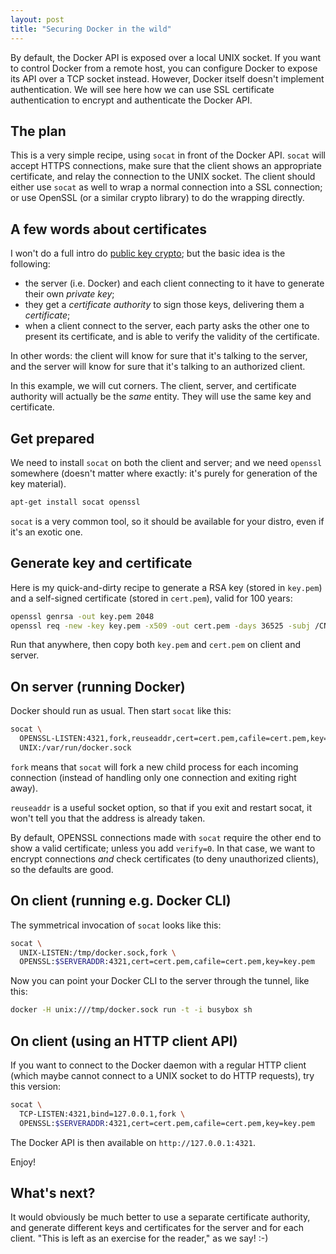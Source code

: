 ```yaml
---
layout: post
title: "Securing Docker in the wild"
---
```


By default, the Docker API is exposed over a local UNIX socket.
If you want to control Docker from a remote host, you can configure
Docker to expose its API over a TCP socket instead. However, Docker
itself doesn't implement authentication. We will see here how we
can use SSL certificate authentication to encrypt and authenticate
the Docker API.


## The plan

This is a very simple recipe, using `socat` in front of the Docker
API. `socat` will accept HTTPS connections, make sure that the client
shows an appropriate certificate, and relay the connection to the
UNIX socket. The client should either use `socat` as well to wrap
a normal connection into a SSL connection; or use OpenSSL (or
a similar crypto library) to do the wrapping directly.


## A few words about certificates

I won't do a full intro do [public key crypto]; but the basic idea
is the following:

- the server (i.e. Docker) and each client connecting to it have
  to generate their own *private key*;
- they get a *certificate authority* to sign those keys, delivering
  them a *certificate*;
- when a client connect to the server, each party asks the other one
  to present its certificate, and is able to verify the validity
  of the certificate.

In other words: the client will know for sure that it's talking
to the server, and the server will know for sure that it's talking
to an authorized client.

In this example, we will cut corners. The client, server, and
certificate authority will actually be the *same* entity. They
will use the same key and certificate.


## Get prepared

We need to install `socat` on both the client and server; and we
need `openssl` somewhere (doesn't matter where exactly: it's purely
for generation of the key material).

```bash
apt-get install socat openssl
```

`socat` is a very common tool, so it should be available for
your distro, even if it's an exotic one.


## Generate key and certificate

Here is my quick-and-dirty recipe to generate a RSA key (stored
in `key.pem`) and a self-signed certificate (stored in `cert.pem`),
valid for 100 years:

```bash
openssl genrsa -out key.pem 2048
openssl req -new -key key.pem -x509 -out cert.pem -days 36525 -subj /CN=WoopWoop/
```

Run that anywhere, then copy both `key.pem` and `cert.pem`
on client and server.


## On server (running Docker)

Docker should run as usual. Then start `socat` like this:

```bash
socat \
  OPENSSL-LISTEN:4321,fork,reuseaddr,cert=cert.pem,cafile=cert.pem,key=key.pem \
  UNIX:/var/run/docker.sock
```

`fork` means that `socat` will fork a new child process for each incoming
connection (instead of handling only one connection and exiting right away).

`reuseaddr` is a useful socket option, so that if you exit and restart
socat, it won't tell you that the address is already taken.

By default, OPENSSL connections made with `socat` require the other end
to show a valid certificate; unless you add `verify=0`. In that case,
we want to encrypt connections *and* check certificates (to deny unauthorized
clients), so the defaults are good.


## On client (running e.g. Docker CLI)

The symmetrical invocation of `socat` looks like this:

```bash
socat \
  UNIX-LISTEN:/tmp/docker.sock,fork \
  OPENSSL:$SERVERADDR:4321,cert=cert.pem,cafile=cert.pem,key=key.pem
```

Now you can point your Docker CLI to the server through the tunnel,
like this:

```bash
docker -H unix:///tmp/docker.sock run -t -i busybox sh
```


## On client (using an HTTP client API)

If you want to connect to the Docker daemon with a regular HTTP client
(which maybe cannot connect to a UNIX socket to do HTTP requests),
try this version:

```bash
socat \
  TCP-LISTEN:4321,bind=127.0.0.1,fork \
  OPENSSL:$SERVERADDR:4321,cert=cert.pem,cafile=cert.pem,key=key.pem
```

The Docker API is then available on `http://127.0.0.1:4321`.

Enjoy!


## What's next?

It would obviously be much better to use a separate certificate authority,
and generate different keys and certificates for the server and for
each client. "This is left as an exercise for the reader," as we say! :-)


[public key crypto]: http://en.wikipedia.org/wiki/Public-key_cryptography